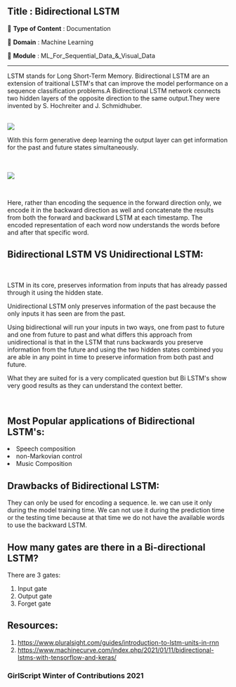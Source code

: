 ## Title : Bidirectional LSTM
🔴 **Type of Content** : Documentation

🔴 **Domain** : Machine Learning

🔴 **Module** : ML_For_Sequential_Data_&_Visual_Data


*********************************************************************
<p> LSTM stands for Long Short-Term Memory. Bidirectional LSTM are an extension of traitional LSTM's that can improve the model performance on a sequence classification problems.A Bidirectional LSTM network connects two hidden layers of the opposite direction to the same output.They were invented by S. Hochreiter and J. Schmidhuber.</p><br>



<img  align="center" src="https://d1zx6djv3kb1v7.cloudfront.net/wp-content/media/2019/05/Deep-Dive-into-Bidirectional-LSTM-i2tutorials.jpg">



<p> With this form generative deep learning the output layer can get information for the past and future states simultaneously.</p><br><br>

<img src="https://devopedia.org/images/article/239/4042.1573878628.png">


<br><p>Here, rather than encoding the sequence in the forward direction only, we encode it in the backward direction as well and concatenate the results from both the forward and backward LSTM at each timestamp. The encoded representation of each word now understands the words before and after that specific word.</p>


## Bidirectional LSTM VS Unidirectional LSTM:

<br>
<p> LSTM in its core, preserves information from inputs that has already passed through it using the hidden state.

Unidirectional LSTM only preserves information of the past because the only inputs it has seen are from the past.

Using bidirectional will run your inputs in two ways, one from past to future and one from future to past and what differs this approach from unidirectional is that in the LSTM that runs backwards you preserve information from the future and using the two hidden states combined you are able in any point in time to preserve information from both past and future.

What they are suited for is a very complicated question but Bi LSTM's show very good results as they can understand the context better.</p><br>

## Most Popular applications of Bidirectional LSTM's:

<li> Speech composition
<li> non-Markovian control
<li> Music Composition

## Drawbacks of Bidirectional LSTM:

They can only be used for encoding a sequence. Ie. we can use it only during the model training time. We can not use it during the prediction time or the testing time because at that time we do not have the available words to use the backward LSTM.


## How many gates are there in a Bi-directional LSTM?
 There are 3 gates:
1. Input gate
2. Output gate
3. Forget gate

## Resources:
1. https://www.pluralsight.com/guides/introduction-to-lstm-units-in-rnn
2. https://www.machinecurve.com/index.php/2021/01/11/bidirectional-lstms-with-tensorflow-and-keras/



### GirlScript Winter of Contributions 2021
